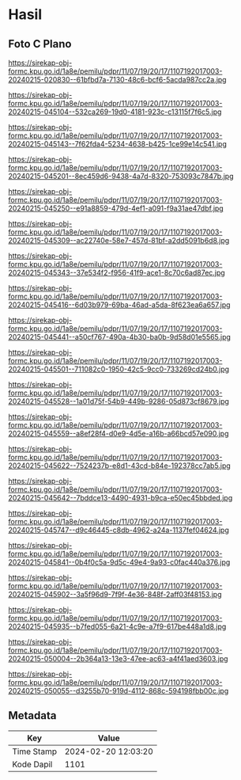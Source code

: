 # Hasil

## Foto C Plano

https://sirekap-obj-formc.kpu.go.id/1a8e/pemilu/pdpr/11/07/19/20/17/1107192017003-20240215-020830--61bfbd7a-7130-48c6-bcf6-5acda987cc2a.jpg

https://sirekap-obj-formc.kpu.go.id/1a8e/pemilu/pdpr/11/07/19/20/17/1107192017003-20240215-045104--532ca269-19d0-4181-923c-c13115f7f6c5.jpg

https://sirekap-obj-formc.kpu.go.id/1a8e/pemilu/pdpr/11/07/19/20/17/1107192017003-20240215-045143--7f62fda4-5234-4638-b425-1ce99e14c541.jpg

https://sirekap-obj-formc.kpu.go.id/1a8e/pemilu/pdpr/11/07/19/20/17/1107192017003-20240215-045201--8ec459d6-9438-4a7d-8320-753093c7847b.jpg

https://sirekap-obj-formc.kpu.go.id/1a8e/pemilu/pdpr/11/07/19/20/17/1107192017003-20240215-045250--e91a8859-479d-4ef1-a091-f9a31ae47dbf.jpg

https://sirekap-obj-formc.kpu.go.id/1a8e/pemilu/pdpr/11/07/19/20/17/1107192017003-20240215-045309--ac22740e-58e7-457d-81bf-a2dd5091b6d8.jpg

https://sirekap-obj-formc.kpu.go.id/1a8e/pemilu/pdpr/11/07/19/20/17/1107192017003-20240215-045343--37e534f2-f956-41f9-ace1-8c70c6ad87ec.jpg

https://sirekap-obj-formc.kpu.go.id/1a8e/pemilu/pdpr/11/07/19/20/17/1107192017003-20240215-045416--6d03b979-69ba-46ad-a5da-8f623ea6a657.jpg

https://sirekap-obj-formc.kpu.go.id/1a8e/pemilu/pdpr/11/07/19/20/17/1107192017003-20240215-045441--a50cf767-490a-4b30-ba0b-9d58d01e5565.jpg

https://sirekap-obj-formc.kpu.go.id/1a8e/pemilu/pdpr/11/07/19/20/17/1107192017003-20240215-045501--711082c0-1950-42c5-9cc0-733269cd24b0.jpg

https://sirekap-obj-formc.kpu.go.id/1a8e/pemilu/pdpr/11/07/19/20/17/1107192017003-20240215-045528--1a01d75f-54b9-449b-9286-05d873cf8679.jpg

https://sirekap-obj-formc.kpu.go.id/1a8e/pemilu/pdpr/11/07/19/20/17/1107192017003-20240215-045559--a8ef28f4-d0e9-4d5e-a16b-a66bcd57e090.jpg

https://sirekap-obj-formc.kpu.go.id/1a8e/pemilu/pdpr/11/07/19/20/17/1107192017003-20240215-045622--7524237b-e8d1-43cd-b84e-192378cc7ab5.jpg

https://sirekap-obj-formc.kpu.go.id/1a8e/pemilu/pdpr/11/07/19/20/17/1107192017003-20240215-045642--7bddce13-4490-4931-b9ca-e50ec45bbded.jpg

https://sirekap-obj-formc.kpu.go.id/1a8e/pemilu/pdpr/11/07/19/20/17/1107192017003-20240215-045747--d9c46445-c8db-4962-a24a-1137fef04624.jpg

https://sirekap-obj-formc.kpu.go.id/1a8e/pemilu/pdpr/11/07/19/20/17/1107192017003-20240215-045841--0b4f0c5a-9d5c-49e4-9a93-c0fac440a376.jpg

https://sirekap-obj-formc.kpu.go.id/1a8e/pemilu/pdpr/11/07/19/20/17/1107192017003-20240215-045902--3a5f96d9-7f9f-4e36-848f-2aff03f48153.jpg

https://sirekap-obj-formc.kpu.go.id/1a8e/pemilu/pdpr/11/07/19/20/17/1107192017003-20240215-045935--b7fed055-6a21-4c9e-a7f9-617be448a1d8.jpg

https://sirekap-obj-formc.kpu.go.id/1a8e/pemilu/pdpr/11/07/19/20/17/1107192017003-20240215-050004--2b364a13-13e3-47ee-ac63-a4f41aed3603.jpg

https://sirekap-obj-formc.kpu.go.id/1a8e/pemilu/pdpr/11/07/19/20/17/1107192017003-20240215-050055--d3255b70-919d-4112-868c-594198fbb00c.jpg


## Metadata

| Key        | Value               |
| ---------- | ------------------- |
| Time Stamp | 2024-02-20 12:03:20 |
| Kode Dapil | 1101                |



